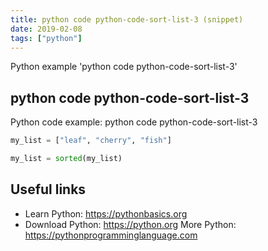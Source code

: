 ```yaml
---
title: python code python-code-sort-list-3 (snippet)
date: 2019-02-08
tags: ["python"]
---
```

Python example 'python code python-code-sort-list-3'


## python code python-code-sort-list-3

Python code example: python code python-code-sort-list-3

```python
my_list = ["leaf", "cherry", "fish"]

my_list = sorted(my_list) 


```

## Useful links

- Learn Python: https://pythonbasics.org
- Download Python: https://python.org
More Python: https://pythonprogramminglanguage.com
